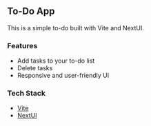 ## To-Do App

This is a simple to-do built with Vite and NextUI.

### Features

- Add tasks to your to-do list
- Delete tasks
- Responsive and user-friendly UI

### Tech Stack

- [Vite](https://vitejs.dev/)
- [NextUI](https://nextui.org/)
